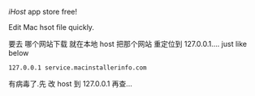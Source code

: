 *iHost*    app store free!

Edit Mac hsot file quickly.


要去 哪个网站下载 就在本地 host 把那个网站 重定位到 127.0.0.1….
just like below

`127.0.0.1 service.macinstallerinfo.com`

有病毒了.先 改 host 到 127.0.0.1 再查…


